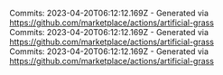 Commits: 2023-04-20T06:12:12.169Z - Generated via https://github.com/marketplace/actions/artificial-grass
<br>
Commits: 2023-04-20T06:12:12.169Z - Generated via https://github.com/marketplace/actions/artificial-grass
<br>
Commits: 2023-04-20T06:12:12.169Z - Generated via https://github.com/marketplace/actions/artificial-grass
<br>
